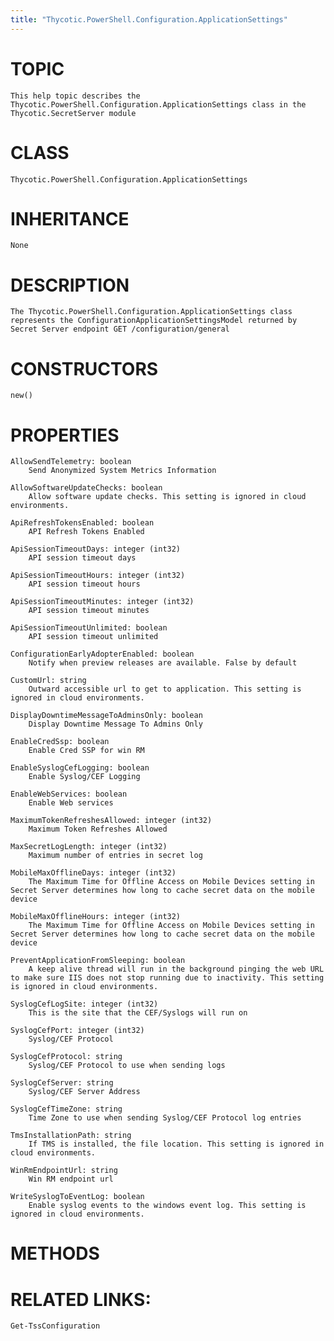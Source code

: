 ```yaml
---
title: "Thycotic.PowerShell.Configuration.ApplicationSettings"
---
```


# TOPIC
    This help topic describes the Thycotic.PowerShell.Configuration.ApplicationSettings class in the Thycotic.SecretServer module

# CLASS
    Thycotic.PowerShell.Configuration.ApplicationSettings

# INHERITANCE
    None

# DESCRIPTION
    The Thycotic.PowerShell.Configuration.ApplicationSettings class represents the ConfigurationApplicationSettingsModel returned by Secret Server endpoint GET /configuration/general

# CONSTRUCTORS
    new()

# PROPERTIES
    AllowSendTelemetry: boolean
        Send Anonymized System Metrics Information

    AllowSoftwareUpdateChecks: boolean
        Allow software update checks. This setting is ignored in cloud environments.

    ApiRefreshTokensEnabled: boolean
        API Refresh Tokens Enabled

    ApiSessionTimeoutDays: integer (int32)
        API session timeout days

    ApiSessionTimeoutHours: integer (int32)
        API session timeout hours

    ApiSessionTimeoutMinutes: integer (int32)
        API session timeout minutes

    ApiSessionTimeoutUnlimited: boolean
        API session timeout unlimited

    ConfigurationEarlyAdopterEnabled: boolean
        Notify when preview releases are available. False by default

    CustomUrl: string
        Outward accessible url to get to application. This setting is ignored in cloud environments.

    DisplayDowntimeMessageToAdminsOnly: boolean
        Display Downtime Message To Admins Only

    EnableCredSsp: boolean
        Enable Cred SSP for win RM

    EnableSyslogCefLogging: boolean
        Enable Syslog/CEF Logging

    EnableWebServices: boolean
        Enable Web services

    MaximumTokenRefreshesAllowed: integer (int32)
        Maximum Token Refreshes Allowed

    MaxSecretLogLength: integer (int32)
        Maximum number of entries in secret log

    MobileMaxOfflineDays: integer (int32)
        The Maximum Time for Offline Access on Mobile Devices setting in Secret Server determines how long to cache secret data on the mobile device

    MobileMaxOfflineHours: integer (int32)
        The Maximum Time for Offline Access on Mobile Devices setting in Secret Server determines how long to cache secret data on the mobile device

    PreventApplicationFromSleeping: boolean
        A keep alive thread will run in the background pinging the web URL to make sure IIS does not stop running due to inactivity. This setting is ignored in cloud environments.

    SyslogCefLogSite: integer (int32)
        This is the site that the CEF/Syslogs will run on

    SyslogCefPort: integer (int32)
        Syslog/CEF Protocol

    SyslogCefProtocol: string
        Syslog/CEF Protocol to use when sending logs

    SyslogCefServer: string
        Syslog/CEF Server Address

    SyslogCefTimeZone: string
        Time Zone to use when sending Syslog/CEF Protocol log entries

    TmsInstallationPath: string
        If TMS is installed, the file location. This setting is ignored in cloud environments.

    WinRmEndpointUrl: string
        Win RM endpoint url

    WriteSyslogToEventLog: boolean
        Enable syslog events to the windows event log. This setting is ignored in cloud environments.

# METHODS

# RELATED LINKS:
    Get-TssConfiguration